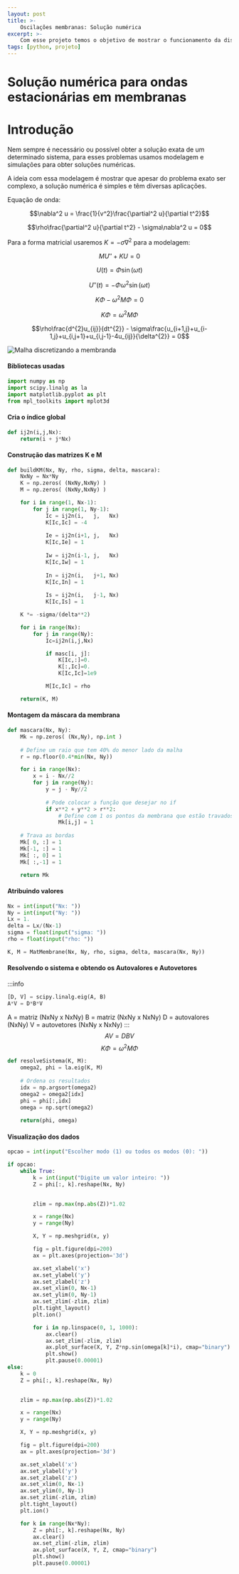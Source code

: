 ```yaml
---
layout: post
title: >-
    Oscilações membranas: Solução numérica
excerpt: >-
    Com esse projeto temos o objetivo de mostrar o funcionamento da discretização finita para uma EDP parabólica e homogênea
tags: [python, projeto]
---
```


# Solução numérica para ondas estacionárias em membranas

# Introdução

Nem sempre é necessário ou possível obter a solução exata de um determinado sistema, para esses problemas usamos modelagem e simulações para obter soluções numéricas.

A ideia com essa modelagem é mostrar que apesar do problema exato ser complexo, a solução numérica é simples e têm diversas aplicações.

Equação de onda:

$$\nabla^2 u = \frac{1}{v^2}\frac{\partial^2 u}{\partial t^2}$$

$$\rho\frac{\partial^2 u}{\partial t^2} - \sigma\nabla^2 u = 0$$

Para a forma matricial usaremos $K = - \sigma\nabla^2$ para a modelagem:

$$MU''+KU = 0$$

$$U(t) = \Phi\sin{(\omega t)}$$

$$U''(t) = -\Phi\omega^2\sin{(\omega t)}$$

$$K\Phi - \omega^{2}M\Phi = 0$$

$$K\Phi = \omega^{2}M\Phi$$

$$\rho\frac{d^{2}u_{ij}}{dt^{2}} - \sigma\frac{u_{i+1,j}+u_{i-1,j}+u_{i,j+1}+u_{i,j-1}-4u_{ij}}{\delta^{2}} = 0$$

![Malha discretizando a membranda](/img/projeto-membrana-2019/malha.jpg)

#### Bibliotecas usadas
~~~python
import numpy as np
import scipy.linalg as la
import matplotlib.pyplot as plt
from mpl_toolkits import mplot3d
~~~

#### Cria o índice global
~~~python
def ij2n(i,j,Nx):
    return(i + j*Nx)
~~~

#### Construção das matrizes K e M
~~~python
def buildKM(Nx, Ny, rho, sigma, delta, mascara):
    NxNy = Nx*Ny
    K = np.zeros( (NxNy,NxNy) )
    M = np.zeros( (NxNy,NxNy) )

    for i in range(1, Nx-1):
        for j in range(1, Ny-1):
            Ic = ij2n(i,   j,   Nx)
            K[Ic,Ic] = -4
            
            Ie = ij2n(i+1, j,   Nx)
            K[Ic,Ie] = 1
            
            Iw = ij2n(i-1, j,   Nx)
            K[Ic,Iw] = 1
            
            In = ij2n(i,   j+1, Nx)
            K[Ic,In] = 1
            
            Is = ij2n(i,   j-1, Nx)
            K[Ic,Is] = 1

    K *= -sigma/(delta**2)

    for i in range(Nx):
        for j in range(Ny):
            Ic=ij2n(i,j,Nx)

            if masc[i, j]:
                K[Ic,:]=0.
                K[:,Ic]=0.
                K[Ic,Ic]=1e9

            M[Ic,Ic] = rho

    return(K, M)
~~~
#### Montagem da máscara da membrana
~~~python
def mascara(Nx, Ny):
    Mk = np.zeros( (Nx,Ny), np.int )
    
    # Define um raio que tem 40% do menor lado da malha
    r = np.floor(0.4*min(Nx, Ny))

    for i in range(Nx):
        x = i - Nx//2
        for j in range(Ny):
            y = j - Ny//2
            
            # Pode colocar a função que desejar no if
            if x**2 + y**2 > r**2:
                # Define com 1 os pontos da membrana que estão travados
                Mk[i,j] = 1
    
    # Trava as bordas
    Mk[ 0, :] = 1
    Mk[-1, :] = 1
    Mk[ :, 0] = 1
    Mk[ :,-1] = 1

    return Mk
~~~
#### Atribuindo valores
~~~python
Nx = int(input("Nx: "))
Ny = int(input("Ny: "))
Lx = 1.
delta = Lx/(Nx-1)
sigma = float(input("sigma: "))
rho = float(input("rho: "))

K, M = MatMembrane(Nx, Ny, rho, sigma, delta, mascara(Nx, Ny))
~~~
#### Resolvendo o sistema e obtendo os Autovalores e Autovetores
:::info
~~~python
[D, V] = scipy.linalg.eig(A, B)
A*V = D*B*V
~~~
A = matriz (NxNy x NxNy)
B = matriz (NxNy x NxNy)
D = autovalores (NxNy)
V = autovetores (NxNy x NxNy)
:::
$$AV = DBV$$
$$K\Phi = \omega^{2}M\Phi$$
~~~python
def resolveSistema(K, M):
    omega2, phi = la.eig(K, M)
    
    # Ordena os resultados
    idx = np.argsort(omega2)
    omega2 = omega2[idx]
    phi = phi[:,idx]
    omega = np.sqrt(omega2)
    
    return(phi, omega)
~~~
#### Visualização dos dados
~~~python
opcao = int(input("Escolher modo (1) ou todos os modos (0): "))

if opcao:
    while True:
        k = int(input("Digite um valor inteiro: "))
        Z = phi[:, k].reshape(Nx, Ny)
        

        zlim = np.max(np.abs(Z))*1.02

        x = range(Nx)
        y = range(Ny)

        X, Y = np.meshgrid(x, y)

        fig = plt.figure(dpi=200)
        ax = plt.axes(projection='3d')

        ax.set_xlabel('x')
        ax.set_ylabel('y')
        ax.set_zlabel('z')
        ax.set_xlim(0, Nx-1)
        ax.set_ylim(0, Ny-1)
        ax.set_zlim(-zlim, zlim)
        plt.tight_layout()
        plt.ion()

        for i in np.linspace(0, 1, 1000):
            ax.clear()
            ax.set_zlim(-zlim, zlim)
            ax.plot_surface(X, Y, Z*np.sin(omega[k]*i), cmap="binary")
            plt.show()
            plt.pause(0.00001)
else:
    k = 0
    Z = phi[:, k].reshape(Nx, Ny)
    

    zlim = np.max(np.abs(Z))*1.02

    x = range(Nx)
    y = range(Ny)

    X, Y = np.meshgrid(x, y)

    fig = plt.figure(dpi=200)
    ax = plt.axes(projection='3d')

    ax.set_xlabel('x')
    ax.set_ylabel('y')
    ax.set_zlabel('z')
    ax.set_xlim(0, Nx-1)
    ax.set_ylim(0, Ny-1)
    ax.set_zlim(-zlim, zlim)
    plt.tight_layout()
    plt.ion()

    for k in range(Nx*Ny):
        Z = phi[:, k].reshape(Nx, Ny)
        ax.clear()
        ax.set_zlim(-zlim, zlim)
        ax.plot_surface(X, Y, Z, cmap="binary")
        plt.show()
        plt.pause(0.00001)
~~~
